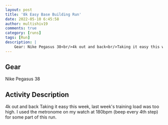 ```yaml
---
layout: post
title: '8k Easy Base Building Run'
date: 2022-05-10 6:45:58
author: multishiv19
comments: true
category: [runs]
tags: [Run]
description: |
    Gear: Nike Pegasus 38<br/>4k out and back<br/>Taking it easy this week, last week's training load was too high.<br/>I used the metronome on my watch at 180bpm (beep every 4th step) for some part of this run. 
---
```


## Gear
Nike Pegasus 38

## Activity Description
4k out and back
Taking it easy this week, last week's training load was too high.
I used the metronome on my watch at 180bpm (beep every 4th step) for some part of this run. 


<div width='100%' class='strava-embed-placeholder' data-embed-type='activity' data-embed-id='7121125527'></div>
<script src='https://strava-embeds.com/embed.js'></script>
